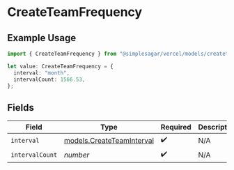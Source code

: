 # CreateTeamFrequency

## Example Usage

```typescript
import { CreateTeamFrequency } from "@simplesagar/vercel/models/createteamop.js";

let value: CreateTeamFrequency = {
  interval: "month",
  intervalCount: 1566.53,
};
```

## Fields

| Field                                                        | Type                                                         | Required                                                     | Description                                                  |
| ------------------------------------------------------------ | ------------------------------------------------------------ | ------------------------------------------------------------ | ------------------------------------------------------------ |
| `interval`                                                   | [models.CreateTeamInterval](../models/createteaminterval.md) | :heavy_check_mark:                                           | N/A                                                          |
| `intervalCount`                                              | *number*                                                     | :heavy_check_mark:                                           | N/A                                                          |